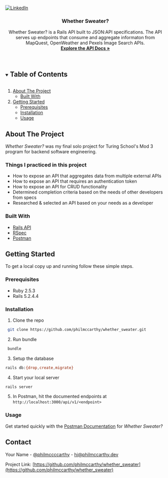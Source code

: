 <!--
*** Thanks for checking out the Best-README-Template. If you have a suggestion
*** that would make this better, please fork the repo and create a pull request
*** or simply open an issue with the tag "enhancement".
*** Thanks again! Now go create something AMAZING! :D
***
***
***
*** To avoid retyping too much info. Do a search and replace for the following:
*** philmccarthy, whether_sweater, @philmccccarthy, hi@philmccarthy.dev, Whether Sweater?, _Whether Sweater is a Rails API built to JSON:API specifications. The API serves up...endpoints! (placeholder)
-->



<!-- PROJECT SHIELDS -->
<!--
*** I'm using markdown "reference style" links for readability.
*** Reference links are enclosed in brackets [ ] instead of parentheses ( ).
*** See the bottom of this document for the declaration of the reference variables
*** for contributors-url, forks-url, etc. This is an optional, concise syntax you may use.
*** https://www.markdownguide.org/basic-syntax/#reference-style-links
-->
[![LinkedIn][linkedin-shield]][linkedin-url]



<!-- PROJECT LOGO -->
  <h3 align="center">Whether Sweater?</h3>

  <p align="center">
    Whether Sweater? is a Rails API built to JSON:API specifications. The API serves up endpoints that consume and aggregate informaton from MapQuest, OpenWeather and Pexels Image Search APIs.
    <br />
    <a href="https://documenter.getpostman.com/view/14287104/Tz5ndz16" target="_blank"><strong>Explore the API Docs »</strong></a>
    <br />
    <br />
  </p>
</p>



<!-- TABLE OF CONTENTS -->
<details open="open">
  <summary><h2 style="display: inline-block">Table of Contents</h2></summary>
  <ol>
    <li>
      <a href="#about-the-project">About The Project</a>
      <ul>
        <li><a href="#built-with">Built With</a></li>
      </ul>
    </li>
    <li>
      <a href="#getting-started">Getting Started</a>
      <ul>
        <li><a href="#prerequisites">Prerequisites</a></li>
        <li><a href="#installation">Installation</a></li>
        <li><a href="#usage">Usage</a></li>
      </ul>
  </ol>
</details>



<!-- ABOUT THE PROJECT -->
## About The Project

_Whether Sweater?_ was my final solo project for Turing School's Mod 3 program for backend software engineering.

### Things I practiced in this project

- How to expose an API that aggregates data from multiple external APIs
- How to expose an API that requires an authentication token
- How to expose an API for CRUD functionality
- Determined completion criteria based on the needs of other developers from specs
- Researched & selected an API based on your needs as a developer

### Built With

* [Rails API](https://guides.rubyonrails.org/api_app.html)
* [RSpec](https://github.com/rspec/rspec-rails)
* [Postman](https://postman.com)

<!-- GETTING STARTED -->
## Getting Started

To get a local copy up and running follow these simple steps.

### Prerequisites

- Ruby 2.5.3
- Rails 5.2.4.4

### Installation

1. Clone the repo
  
  ```sh
   git clone https://github.com/philmccarthy/whether_sweater.git
   ```
   
2. Run bundle
  
  ```sh
   bundle
   ```
   
3. Setup the database

  ```sh
  rails db:{drop,create,migrate}
  ```
   
4. Start your local server
   
  ```sh
  rails server
  ```
   
5. In Postman, hit the documented endpoints at `http://localhost:3000/api/v1/<endpoint>`

<!-- USAGE EXAMPLES -->
### Usage

Get started quickly with the [Postman Documentation](https://documenter.getpostman.com/view/14287104/Tz5ndz16) for _Whether Sweater?_

<!-- CONTACT -->
## Contact

Your Name - [@philmccccarthy](https://twitter.com/@philmccccarthy) - [hi@philmccarthy.dev](mailto:hi@philmccarthy.dev)

Project Link: [https://github.com/philmccarthy/whether_sweater](https://github.com/philmccarthy/whether_sweater)

<!-- MARKDOWN LINKS & IMAGES -->
<!-- https://www.markdownguide.org/basic-syntax/#reference-style-links -->
[linkedin-shield]: https://img.shields.io/badge/-LinkedIn-black.svg?style=for-the-badge&logo=linkedin&colorB=555
[linkedin-url]: https://linkedin.com/in/philmccarthy
